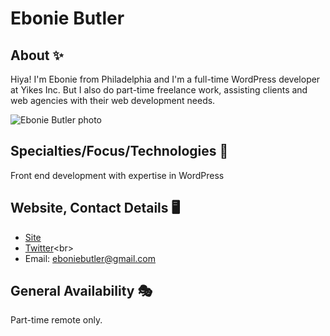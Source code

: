 # Ebonie Butler

## About ✨
Hiya! I'm Ebonie from Philadelphia and I'm a full-time WordPress developer at Yikes Inc. But I also do part-time freelance work, assisting clients and web agencies with their web development needs.


![Ebonie Butler photo](https://www.ebonie.me/wp-content/uploads/2017/09/me-300x300.jpg) <!-- add a link to a photo within the parenthesis if you wish! -->

## Specialties/Focus/Technologies 🍎
Front end development with expertise in WordPress

## Website, Contact Details 🖥
* [Site](https://www.ebonie.me)<br>
* [Twitter](https://twitter.com/metalandcoffee_)<br>
* Email: eboniebutler@gmail.com

## General Availability 🎭
Part-time remote only.
